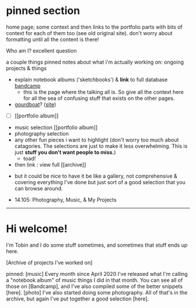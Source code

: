 # pinned section

home page; some context and then links to the portfolio parts with bits of context for each of them too (see old original site). don't worry about formatting until all the content is there!




Who am I?
excellent question

a couple things pinned
notes about what i'm actually working on: ongoing projects & things
* explain notebook albums ('sketchbooks') & __link__ to full database [bandcamp](https://tobincooney.bandcamp.com/)
	* this is the page where the talking all is. So give all the context here for all the sea of confusing stuff that exists on the other pages.
* [gourdboat](obsidian://open?vault=gourdboat&file=README)? ([site](https://gourdboat.github.io/))
* [ ] [[portfolio album]]

- music selection [[portfolio album]]
- photography selection
- any other fun pieces i want to highlight (don't worry too much about catagories. The selections are just to make it less overwhelming. This is just __stuff you don't want people to miss.__)
	- toad!
- then link : view full [[archive]]


* but it could be nice to have it be like a gallery, not comprehensive & covering everything I've done but just sort of a good selection that you can browse around.

- 14.105: Photography, Music, & My Projects




---


Hi welcome!
===========

I'm Tobin and I do some stuff sometimes, and sometimes that stuff ends up here.

[Archive of projects I've worked on]

pinned:
[music]
Every month since April 2020 I've released what I'm calling a "notebook album" of music things I did in that month. You can see all of those on [Bandcamp], and I've also compiled some of the better snippets [here].
[photo]
I've also started doing some photography. All of that's in the archive, but again I've put together a good selection [here].

